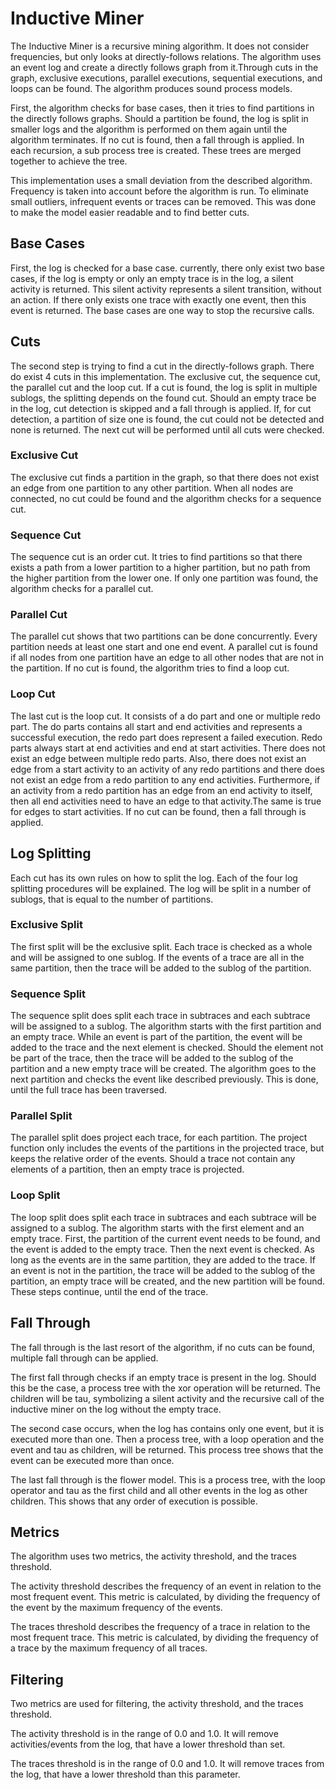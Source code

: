 # Inductive Miner

The Inductive Miner is a recursive mining algorithm. It does not consider frequencies, but only looks at directly-follows relations. The algorithm uses an event log and create a directly follows graph from it.Through cuts in the graph, exclusive executions, parallel executions, sequential executions, and loops can be found. The algorithm produces sound process models.

First, the algorithm checks for base cases, then it tries to find partitions in the directly follows graphs. Should a partition be found, the log is split in smaller logs and the algorithm is performed on them again until the algorithm terminates. If no cut is found, then a fall through is applied. In each recursion, a sub process tree is created. These trees are merged together to achieve the tree.

This implementation uses a small deviation from the described algorithm. Frequency is taken into account before the algorithm is run. To eliminate small outliers, infrequent events or traces can be removed. This was done to make the model easier readable and to find better cuts.

## Base Cases

First, the log is checked for a base case. currently, there only exist two base cases, if the log is empty or only an empty trace is in the log, a silent activity is returned. This silent activity represents a silent transition, without an action. If there only exists one trace with exactly one event, then this event is returned. The base cases are one way to stop the recursive calls.

## Cuts

The second step is trying to find a cut in the directly-follows graph. There do exist 4 cuts in this implementation. The exclusive cut, the sequence cut, the parallel cut and the loop cut. If a cut is found, the log is split in multiple sublogs, the splitting depends on the found cut. Should an empty trace be in the log, cut detection is skipped and a fall through is applied. If, for cut detection, a partition of size one is found, the cut could not be detected and none is returned. The next cut will be performed until all cuts were checked.

### Exclusive Cut

The exclusive cut finds a partition in the graph, so that there does not exist an edge from one partition to any other partition. When all nodes are connected, no cut could be found and the algorithm checks for a sequence cut.

### Sequence Cut

The sequence cut is an order cut. It tries to find partitions so that there exists a path from a lower partition to a higher partition, but no path from the higher partition from the lower one. If only one partition was found, the algorithm checks for a parallel cut.

### Parallel Cut

The parallel cut shows that two partitions can be done concurrently. Every partition needs at least one start and one end event. A parallel cut is found if all nodes from one partition have an edge to all other nodes that are not in the partition. If no cut is found, the algorithm  tries to find a loop cut.

### Loop Cut

The last cut is the loop cut. It consists of a do part and one or multiple redo part. The do parts contains all start and end activities and represents a successful execution, the redo part does represent a failed execution. Redo parts always start at end activities and end at start activities. There does not exist an edge between multiple redo parts. Also, there does not exist an edge from a start activity to an activity of any redo partitions and there does not exist an edge from  a redo partition to any end activities. Furthermore, if an activity from a redo partition has an edge from an end activity to itself, then all end activities need to have an edge to that activity.The same is true for edges to start activities. If no cut can be found, then a fall through is applied.

## Log Splitting

Each cut has its own rules on how to split the log. Each of the four log splitting procedures will be explained. The log will be split in a number of sublogs, that is equal to the number of partitions.

### Exclusive Split

The first split will be the exclusive split. Each trace is checked as a whole and will be assigned to one sublog. If the events of a trace are all in the same partition, then the trace will be added to the sublog of the partition.

### Sequence Split

The sequence split does split each trace in subtraces and each subtrace will be assigned to a sublog. The algorithm starts with the first partition and an empty trace. While an event is part of the partition, the event will be added to the trace and the next element is checked. Should the element not be part of the trace, then the trace will be added to the sublog of the partition and a new empty trace will be created. The algorithm goes to the next partition and checks the event like described previously. This is done, until the full trace has been traversed.

### Parallel Split

The parallel split does project each trace, for each partition. The project function only includes the events of the partitions in the projected trace, but keeps the relative order of the events. Should a trace not contain any elements of a partition, then an empty trace is projected.

### Loop Split

The loop split does split each trace in subtraces and each subtrace will be assigned to a sublog. The algorithm starts with the first element and an empty trace. First, the partition of the current event needs to be found, and the event is added to the empty trace. Then the next event is checked. As long as the events are in the same partition, they are added to the trace. If an event is not in the partition, the trace will be added to the sublog of the partition, an empty trace will be created, and the new partition will be found. These steps continue, until the end of the trace.

## Fall Through

The fall through is the last resort of the algorithm, if no cuts can be found, multiple fall through can be applied.

The first fall through checks if an empty trace is present in the log. Should this be the case, a process tree with the xor operation will be returned. The children will be tau, symbolizing a silent activity and the recursive call of the inductive miner on the log without the empty trace.

The second case occurs, when the log has contains only one event, but it is executed more than one. Then a process tree, with a loop operation and the event and tau as children, will be returned. This process tree shows that the event can be executed more than once.

The last fall through is the flower model. This is a process tree, with the loop operator and tau as the first child and all other events in the log as other children. This shows that any order of execution is possible.

## Metrics

The algorithm uses two metrics, the activity threshold, and the traces threshold.

The activity threshold describes the frequency of an event in relation to the most frequent event. This metric is calculated, by dividing the frequency of the event by the maximum frequency of the events.

The traces threshold describes the frequency of a trace in relation to the most frequent trace. This metric is calculated, by dividing the frequency of a trace by the maximum frequency of all traces.

## Filtering

Two metrics are used for filtering, the activity threshold, and the traces threshold.

The activity threshold is in the range of 0.0 and 1.0. It will remove activities/events from the log, that have a lower threshold than set.

The traces threshold is in the range of 0.0 and 1.0. It will remove traces from the log, that have a lower threshold than this parameter.
